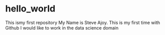 # hello_world
This ismy first repository
My Name is Steve Ajoy. This is my first time with Github
I would like to work in the data science domain
